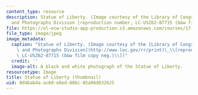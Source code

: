 ```yaml
---
content_type: resource
description: Statue of Liberty. (Image courtesy of the Library of Congress, Prints
  and Photographs Division [reproduction number, LC-USZ62-87715 (b&w film copy neg.)])
file: https://ol-ocw-studio-app-production.s3.amazonaws.com/courses/17-960-foundations-of-political-science-spring-2005/0d4bab4aac60e6ed88bc85a08d032625_17-960s05-th.jpg
file_type: image/jpeg
image_metadata:
  caption: "Statue of Liberty. (Image courtesy of the [Library of Congress, Prints\
    \ and Photographs Division](http://www.loc.gov/rr/print)\_\\[reproduction number,\
    \ LC-USZ62-87715 (b&w film copy neg.)\\])"
  credit: ''
  image-alt: A black and white photograph of the Statue of Liberty.
resourcetype: Image
title: Statue of Liberty (thumbnail)
uid: 0d4bab4a-ac60-e6ed-88bc-85a08d032625
---
```

